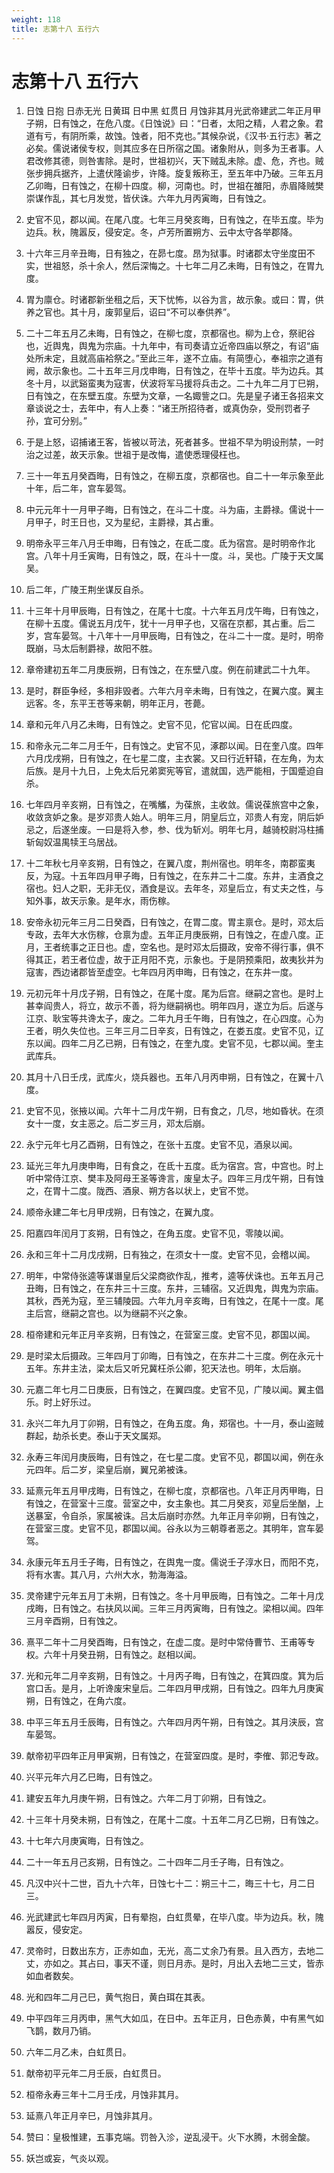 ```yaml
---
weight: 118
title: 志第十八 五行六
---
```


# 志第十八 五行六

1. <span id="志第十八_五行六-1"></span>
日蚀 日抱 日赤无光 日黄珥 日中黑 虹贯日 月蚀非其月光武帝建武二年正月甲子朔，日有蚀之，在危八度。《日蚀说》曰：“日者，太阳之精，人君之象。君道有亏，有阴所乘，故蚀。蚀者，阳不克也。”其候杂说，《汉书·五行志》著之必矣。儒说诸侯专权，则其应多在日所宿之国。诸象附从，则多为王者事。人君改修其德，则咎害除。是时，世祖初兴，天下贼乱未除。虚、危，齐也。贼张步拥兵据齐，上遣伏隆谕步，许降。旋复叛称王，至五年中乃破。三年五月乙卯晦，日有蚀之，在柳十四度。柳，河南也。时，世祖在雒阳，赤眉降贼樊崇谋作乱，其七月发觉，皆伏诛。六年九月丙寅晦，日有蚀之。

2. <span id="志第十八_五行六-2"></span>
史官不见，郡以闻。在尾八度。七年三月癸亥晦，日有蚀之，在毕五度。毕为边兵。秋，隗嚣反，侵安定。冬，卢芳所置朔方、云中太守各举郡降。

3. <span id="志第十八_五行六-3"></span>
十六年三月辛丑晦，日有独之，在昴七度。昂为狱事。时诸郡太守坐度田不实，世祖怒，杀十余人，然后深悔之。十七年二月乙未晦，日有蚀之，在胃九度。

4. <span id="志第十八_五行六-4"></span>
胃为廪仓。时诸郡新坐租之后，天下忧怖，以谷为言，故示象。或曰：胃，供养之官也。其十月，废郭皇后，诏曰“不可以奉供养”。

5. <span id="志第十八_五行六-5"></span>
二十二年五月乙未晦，日有蚀之，在柳七度，京都宿也。柳为上仓，祭祀谷也，近舆鬼，舆鬼为宗庙。十九年中，有司奏请立近帝四庙以祭之，有诏“庙处所未定，且就高庙袷祭之。”至此三年，遂不立庙。有简堕心，奉祖宗之道有阙，故示象也。二十五年三月戊申晦，日有蚀之，在毕十五度。毕为边兵。其冬十月，以武谿蛮夷为寇害，伏波将军马援将兵击之。二十九年二月丁巳朔，日有蚀之，在东壁五度。东壁为文章，一名娵訾之口。先是皇子诸王各招来文章谈说之士，去年中，有人上奏：“诸王所招待者，或真伪杂，受刑罚者子孙，宜可分别。”

6. <span id="志第十八_五行六-6"></span>
于是上怒，诏捕诸王客，皆被以苛法，死者甚多。世祖不早为明设刑禁，一时治之过差，故天示象。世祖于是改悔，遣使悉理侵枉也。

7. <span id="志第十八_五行六-7"></span>
三十一年五月癸酉晦，日有蚀之，在柳五度，京都宿也。自二十一年示象至此十年，后二年，宫车晏驾。

8. <span id="志第十八_五行六-8"></span>
中元元年十一月甲子晦，日有蚀之，在斗二十度。斗为庙，主爵禄。儒说十一月甲子，时王日也，又为星纪，主爵禄，其占重。

9. <span id="志第十八_五行六-9"></span>
明帝永平三年八月壬申晦，日有蚀之，在氐二度。氐为宿宫。是时明帝作北宫。八年十月壬寅晦，日有蚀之，既，在斗十一度。斗，吴也。广陵于天文属吴。

10. <span id="志第十八_五行六-10"></span>
后二年，广陵王荆坐谋反自杀。

11. <span id="志第十八_五行六-11"></span>
十三年十月甲辰晦，日有蚀之，在尾十七度。十六年五月戊午晦，日有蚀之，在柳十五度。儒说五月戊午，犹十一月甲子也，又宿在京都，其占重。后二岁，宫车晏驾。十八年十一月甲辰晦，日有蚀之，在斗二十一度。是时，明帝既崩，马太后制爵禄，故阳不胜。

12. <span id="志第十八_五行六-12"></span>
章帝建初五年二月庚辰朔，日有蚀之，在东壁八度。例在前建武二十九年。

13. <span id="志第十八_五行六-13"></span>
是时，群臣争经，多相非毁者。六年六月辛未晦，日有蚀之，在翼六度。翼主远客。冬，东平王苍等来朝，明年正月，苍薨。

14. <span id="志第十八_五行六-14"></span>
章和元年八月乙未晦，日有蚀之。史官不见，佗官以闻。日在氐四度。

15. <span id="志第十八_五行六-15"></span>
和帝永元二年二月壬午，日有蚀之。史官不见，涿郡以闻。日在奎八度。四年六月戊戌朔，日有蚀之，在七星二度，主衣裳。又曰行近轩辕，在左角，为太后族。是月十九日，上免太后兄弟窦宪等官，遣就国，选严能相，于国蹙迫自杀。

16. <span id="志第十八_五行六-16"></span>
七年四月辛亥朔，日有蚀之，在嘴觿，为葆旅，主收敛。儒说葆旅宫中之象，收敛贪妒之象。是岁邓贵人始人。明年三月，阴皇后立，邓贵人有宠，阴后妒忌之，后遂坐废。一曰是将入参，参、伐为斩刈。明年七月，越骑校尉冯柱捕斩匈奴温禺犊王乌居战。

17. <span id="志第十八_五行六-17"></span>
十二年秋七月辛亥朔，日有蚀之，在翼八度，荆州宿也。明年冬，南郡蛮夷反，为寇。十五年四月甲子晦，日有蚀之，在东井二十二度。东井，主酒食之宿也。妇人之职，无非无仪，酒食是议。去年冬，邓皇后立，有丈夫之性，与知外事，故天示象。是年水，雨伤稼。

18. <span id="志第十八_五行六-18"></span>
安帝永初元年三月二日癸酉，日有蚀之，在胃二度。胃主禀仓。是时，邓太后专政，去年大水伤稼，仓禀为虚。五年正月庚辰朔，日有蚀之，在虚八度。正月，王者统事之正日也。虚，空名也。是时邓太后摄政，安帝不得行事，俱不得其正，若王者位虚，故于正月阳不克，示象也。于是阴预乘阳，故夷狄并为寇害，西边诸郡皆至虚空。七年四月丙申晦，日有蚀之，在东井一度。

19. <span id="志第十八_五行六-19"></span>
元初元年十月戊子朔，日有蚀之，在尾十度。尾为后宫。继嗣之宫也。是时上甚幸阎贵人，将立，故示不善，将为继嗣祸也。明年四月，遂立为后。后遂与江京、耿宝等共谗太子，废之。二年九月壬午晦，日有蚀之，在心四度。心为王者，明久失位也。三年三月二日辛亥，日有蚀之，在娄五度。史官不见，辽东以闻。四年二月乙已朔，日有蚀之，在奎九度。史官不见，七郡以闻。奎主武库兵。

20. <span id="志第十八_五行六-20"></span>
其月十八日壬戌，武库火，烧兵器也。五年八月丙申朔，日有蚀之，在翼十八度。

21. <span id="志第十八_五行六-21"></span>
史官不见，张掖以闻。六年十二月戊午朔，日有食之，几尽，地如昏状。在须女十一度，女主恶之。后二岁三月，邓太后崩。

22. <span id="志第十八_五行六-22"></span>
永宁元年七月乙酉朔，日有蚀之，在张十五度。史官不见，酒泉以闻。

23. <span id="志第十八_五行六-23"></span>
延光三年九月庚申晦，日有食之，在氐十五度。氐为宿宫。宫，中宫也。时上听中常侍江京、樊丰及阿母王圣等谗言，废皇太子。四年三月戊午朔，日有蚀之，在胃十二度。陇西、酒泉、朔方各以状上，史官不觉。

24. <span id="志第十八_五行六-24"></span>
顺帝永建二年七月甲戌朔，日有蚀之，在翼九度。

25. <span id="志第十八_五行六-25"></span>
阳嘉四年闰月丁亥朔，日有蚀之，在角五度。史官不见，零陵以闻。

26. <span id="志第十八_五行六-26"></span>
永和三年十二月戊戌朔，日有独之，在须女十一度。史官不见，会稽以闻。

27. <span id="志第十八_五行六-27"></span>
明年，中常侍张逵等谋谮皇后父梁商欲作乱，推考，逵等伏诛也。五年五月己丑晦，日有蚀之，在东井三十三度。东井，三辅宿。又近舆鬼，舆鬼为宗庙。其秋，西羌为寇，至三辅陵园。六年九月辛亥晦，日有蚀之，在尾十一度。尾主后宫，继嗣之宫也。以为继嗣不兴之象。

28. <span id="志第十八_五行六-28"></span>
桓帝建和元年正月辛亥朔，日有蚀之，在营室三度。史官不见，郡国以闻。

29. <span id="志第十八_五行六-29"></span>
是时梁太后摄政。三年四月丁卯晦，日有蚀之，在东井二十三度。例在永元十五年。东井主法，梁太后又听兄冀枉杀公卿，犯天法也。明年，太后崩。

30. <span id="志第十八_五行六-30"></span>
元嘉二年七月二日庚辰，日有蚀之，在翼四度。史官不见，广陵以闻。翼主倡乐。时上好乐过。

31. <span id="志第十八_五行六-31"></span>
永兴二年九月丁卯朔，日有蚀之，在角五度。角，郑宿也。十一月，泰山盗贼群起，劫杀长吏。泰山于天文属郑。

32. <span id="志第十八_五行六-32"></span>
永寿三年闰月庚辰晦，日有蚀之，在七星二度。史官不见，郡国以闻，例在永元四年。后二岁，梁皇后崩，翼兄弟被诛。

33. <span id="志第十八_五行六-33"></span>
延熹元年五月甲戌晦，日有蚀之，在柳七度，京都宿也。八年正月丙甲晦，日有蚀之，在营室十三度。营室之中，女主象也。其二月癸亥，邓皇后坐酗，上送暴室，令自杀，家属被诛。吕太后崩时亦然。九年正月辛卯朔，日有蚀之，在营室三度。史官不见，郡国以闻。谷永以为三朝尊者恶之。其明年，宫车晏驾。

34. <span id="志第十八_五行六-34"></span>
永康元年五月壬子晦，日有蚀之，在舆鬼一度。儒说壬子淳水日，而阳不克，将有水害。其八月，六州大水，勃海海溢。

35. <span id="志第十八_五行六-35"></span>
灵帝建宁元年五月丁未朔，日有蚀之。冬十月甲辰晦，日有蚀之。二年十月戊戌晦，日有蚀之。右扶风以闻。三年三月丙寅晦，日有蚀之。梁相以闻。四年三月辛酉朔，日有蚀之。

36. <span id="志第十八_五行六-36"></span>
熹平二年十二月癸酉晦，日有蚀之，在虚二度。是时中常侍曹节、王甫等专权。六年十月癸丑朔，日有蚀之。赵相以闻。

37. <span id="志第十八_五行六-37"></span>
光和元年二月辛亥朔，日有蚀之。十月丙子晦，日有蚀之，在箕四度。箕为后宫口舌。是月，上听谗废宋皇后。二年四月甲戌朔，日有蚀之。四年九月庚寅朔，日有蚀之，在角六度。

38. <span id="志第十八_五行六-38"></span>
中平三年五月壬辰晦，日有蚀之。六年四月丙午朔，日有蚀之。其月浃辰，宫车晏驾。

39. <span id="志第十八_五行六-39"></span>
献帝初平四年正月甲寅朔，日有蚀之，在营室四度。是时，李傕、郭汜专政。

40. <span id="志第十八_五行六-40"></span>
兴平元年六月乙巳晦，日有蚀之。

41. <span id="志第十八_五行六-41"></span>
建安五年九月庚午朔，日有蚀之。六年二月丁卯朔，日有蚀之。

42. <span id="志第十八_五行六-42"></span>
十三年十月癸未朔，日有蚀之，在尾十二度。十五年二月乙巳朔，日有蚀之。

43. <span id="志第十八_五行六-43"></span>
十七年六月庚寅晦，日有蚀之。

44. <span id="志第十八_五行六-44"></span>
二十一年五月己亥朔，日有蚀之。二十四年二月壬子晦，日有蚀之。

45. <span id="志第十八_五行六-45"></span>
凡汉中兴十二世，百九十六年，日蚀七十二：朔三十二，晦三十七，月二日三。

46. <span id="志第十八_五行六-46"></span>
光武建武七年四月丙寅，日有晕抱，白虹贯晕，在毕八度。毕为边兵。秋，隗嚣反，侵安定。

47. <span id="志第十八_五行六-47"></span>
灵帝时，日数出东方，正赤如血，无光，高二丈余乃有景。且入西方，去地二丈，亦如之。其占曰，事天不谨，则日月赤。是时，月出入去地二三丈，皆赤如血者数矣。

48. <span id="志第十八_五行六-48"></span>
光和四年二月己巳，黄气抱日，黄白珥在其表。

49. <span id="志第十八_五行六-49"></span>
中平四年三月丙申，黑气大如瓜，在日中。五年正月，日色赤黄，中有黑气如飞鹊，数月乃销。

50. <span id="志第十八_五行六-50"></span>
六年二月乙未，白虹贯日。

51. <span id="志第十八_五行六-51"></span>
献帝初平元年二月壬辰，白虹贯日。

52. <span id="志第十八_五行六-52"></span>
桓帝永寿三年十二月壬戌，月蚀非其月。

53. <span id="志第十八_五行六-53"></span>
延熹八年正月辛巳，月蚀非其月。

54. <span id="志第十八_五行六-54"></span>
赞曰：皇极惟建，五事克端。罚咎入沴，逆乱浸干。火下水腾，木弱金酸。

55. <span id="志第十八_五行六-55"></span>
妖岂或妄，气炎以观。
